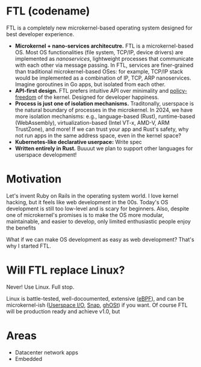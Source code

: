 # FTL (codename)

FTL is a completely new microkernel-based operating system designed for best developer experience.

- **Microkernel + nano-services architecutre.** FTL is a microkernel-based OS. Most OS functionalities (file system, TCP/IP, device drivers) are implemented as *nanoservices*, lightweight processes that communicate with each other via message passing. In FTL, services are finer-grained than traditional microkernel-based OSes: for example, TCP/IP stack would be implemented as a combination of IP, TCP, ARP nanoservices. Imagine goroutines in Go apps, but isolated from each other.
- **API-first design.** FTL prefers intuitive API over minimality and [policy-freedom](https://en.wikipedia.org/wiki/Separation_of_mechanism_and_policy) of the kernel. Designed for developer happiness.
- **Process is just one of isolation mechanisms.** Traditonally, userspace is the natural boundary of processes in the microkernel. In 2024, we have more isolation mechanisms: e.g., language-based (Rust), runtime-based (WebAssembly), virtualization-based (Intel VT-x, AMD-V, ARM TrustZone), and more! If we can trust your app and Rust's safety, why not run apps in the same address space, even in the kernel space?
- **Kubernetes-like declarative userpace:** Write spec
- **Written entirely in Rust.** Buuuut we plan to support other languages for userspace development!

# Motivation

Let's invent Ruby on Rails in the operating system world. I love kernel hacking, but it feels like web development in the 00s. Today's OS development is still too low-level and is scary for beginners. Also, despite one of microkernel's promises is to make the OS more modular, maintainable, and easier to develop, only limited enthusiastic people enjoy the benefits

What if we can make OS development as easy as web development? That's why I started FTL.

# Will FTL replace Linux?

Never! Use Linux. Full stop.

Linux is battle-tested, well-docoumented, extensive ([eBPF]), and can be microkernel-ish ([Userspace I/O], [Snap], [ghOSt]) if you want. Of course FTL will be production ready and achieve v1.0, but

[eBPF]: https://ebpf.io/
[Userspace I/O]: https://www.kernel.org/doc/html/v5.0/driver-api/uio-howto.html
[Snap]: https://research.google/pubs/snap-a-microkernel-approach-to-host-networking/
[ghOSt]: https://research.google/pubs/ghost-fast-and-flexible-user-space-delegation-of-linux-scheduling/

# Areas

- Datacenter network apps
- Embedded

